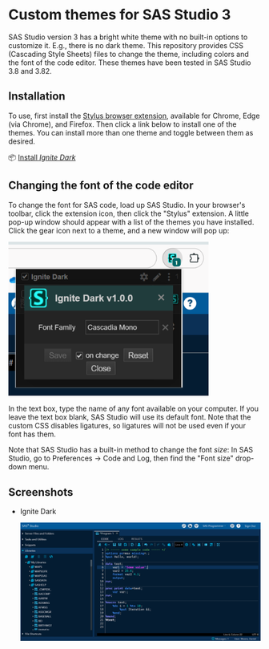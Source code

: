# Custom themes for SAS Studio 3

SAS Studio version 3 has a bright white theme with no built-in options to customize it. E.g., there is no dark theme. This repository provides CSS (Cascading Style Sheets) files to change the theme, including colors and the font of the code editor. These themes have been tested in SAS Studio 3.8 and 3.82.

## Installation

To use, first install the [Stylus browser extension](https://github.com/openstyles/stylus), available for Chrome, Edge (via Chrome), and Firefox. Then click a link below to install one of the themes. You can install more than one theme and toggle between them as desired.

📦 [Install *Ignite Dark*](https://raw.githubusercontent.com/dmuenz/sas-studio3-themes/master/ignite-dark.user.css)

## Changing the font of the code editor

To change the font for SAS code, load up SAS Studio. In your browser's toolbar, click the extension icon, then click the "Stylus" extension. A little pop-up window should appear with a list of the themes you have installed. Click the gear icon next to a theme, and a new window will pop up:

  <img src=".github/screenshots/font-customize.png" alt="Font pop-up" width="400px" />

In the text box, type the name of any font available on your computer. If you leave the text box blank, SAS Studio will use its default font. Note that the custom CSS disables ligatures, so ligatures will not be used even if your font has them.

Note that SAS Studio has a built-in method to change the font *size*: In SAS Studio, go to Preferences -> Code and Log, then find the "Font size" drop-down menu.

## Screenshots

* Ignite Dark
  
  ![Ignite dark](.github/screenshots/ignite-dark.png)
  
</details>
